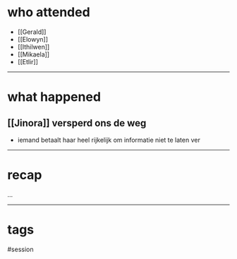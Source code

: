 # who attended

- [[Gerald]]
- [[Elowyn]]
- [[Ithilwen]]
- [[Mikaela]]
- [[Etlir]]

---
# what happened

## [[Jinora]] versperd ons de weg
- iemand betaalt haar heel rijkelijk om informatie niet te laten ver

---
# recap

...

---
# tags

#session